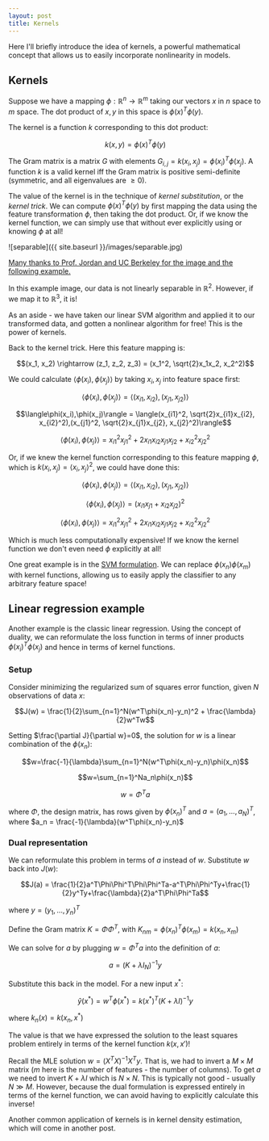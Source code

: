 ```yaml
---
layout: post
title: Kernels
---
```


Here I'll briefly introduce the idea of kernels, a powerful mathematical concept that allows us to easily incorporate nonlinearity in models.

## Kernels

Suppose we have a mapping $\phi : \mathbb{R}^n \rightarrow \mathbb{R}^m$ taking our vectors $x$ in $n$ space to $m$ space. The dot product of $x, y$ in this space is $\phi(x)^T\phi(y)$.

The kernel is a function $k$ corresponding to this dot product:

$$k(x, y) = \phi(x)^T\phi(y)$$

The Gram matrix is a matrix $G$ with elements $G_{i,j} = k(x_i, x_j) = \phi(x_i)^T\phi(x_j)$. A function $k$ is a valid kernel iff the Gram matrix is positive semi-definite (symmetric, and all eigenvalues are $\geq 0$).

The value of the kernel is in the technique of *kernel substitution*, or the *kernel trick*. We can compute $\phi(x)^T\phi(y)$ by first mapping the data using the feature transformation $\phi$, then taking the dot product. Or, if we know the kernel function, we can simply use that without ever explicitly using or knowing $\phi$ at all! 

![separable]({{ site.baseurl }}/images/separable.jpg)

[Many thanks to Prof. Jordan and UC Berkeley for the image and the following example.](https://people.eecs.berkeley.edu/~jordan/courses/281B-spring04/lectures/lec3.pdf)

In this example image, our data is not linearly separable in $\mathbb{R}^2$. However, if we map it to $\mathbb{R}^3$, it is! 

As an aside - we have taken our linear SVM algorithm and applied it to our transformed data, and gotten a nonlinear algorithm for free! This is the power of kernels.

Back to the kernel trick. Here this feature mapping is:

$$(x_1, x_2) \rightarrow (z_1, z_2, z_3) = (x_1^2, \sqrt{2}x_1x_2, x_2^2)$$

We could calculate $\langle\phi(x_i),\phi(x_j)\rangle$ by taking $x_i, x_j$ into feature space first:

$$\langle\phi(x_i),\phi(x_j)\rangle = \langle(x_{i1}, x_{i2}),(x_{j1}, x_{j2})\rangle$$

$$\langle\phi(x_i),\phi(x_j)\rangle = \langle(x_{i1}^2, \sqrt{2}x_{i1}x_{i2}, x_{i2}^2),(x_{j1}^2, \sqrt{2}x_{j1}x_{j2}, x_{j2}^2)\rangle$$

$$\langle\phi(x_i),\phi(x_j)\rangle = x_{i1}^2x_{j1}^2 + 2x_{i1}x_{i2}x_{j1}x_{j2} + x_{i2}^2x_{j2}^2 $$

Or, if we knew the kernel function corresponding to this feature mapping $\phi$, which is $k(x_i, x_j) = \langle x_i, x_j \rangle^2$, we could have done this:

$$\langle\phi(x_i),\phi(x_j)\rangle = \langle(x_{i1}, x_{i2}),(x_{j1}, x_{j2})\rangle$$

$$\langle\phi(x_i),\phi(x_j)\rangle = (x_{i1}x_{j1} + x_{i2}x_{j2})^2$$

$$\langle\phi(x_i),\phi(x_j)\rangle = x_{i1}^2x_{j1}^2 + 2x_{i1}x_{i2}x_{j1}x_{j2} + x_{i2}^2x_{j2}^2 $$

Which is much less computationally expensive! If we know the kernel function we don't even need $\phi$ explicitly at all!

One great example is in the [SVM formulation](https://bllguo.github.io/Support-vector-machines/). We can replace $\phi(x_n)\phi(x_m)$ with kernel functions, allowing us to easily apply the classifier to any arbitrary feature space! 

## Linear regression example

Another example is the classic linear regression. Using the concept of duality, we can reformulate the loss function in terms of inner products $\phi(x_i)^T\phi(x_j)$ and hence in terms of kernel functions.

### Setup

Consider minimizing the regularized sum of squares error function, given $N$ observations of data $x$:

$$J(w) = \frac{1}{2}\sum_{n=1}^N(w^T\phi(x_n)-y_n)^2 + \frac{\lambda}{2}w^Tw$$

Setting $\frac{\partial J}{\partial w}=0$, the solution for $w$ is a linear combination of the $\phi(x_n)$:

$$w=\frac{-1}{\lambda}\sum_{n=1}^N(w^T\phi(x_n)-y_n)\phi(x_n)$$

$$w=\sum_{n=1}^Na_n\phi(x_n)$$

$$w=\Phi^Ta$$

where $\Phi$, the design matrix, has rows given by $\phi(x_n)^T$
and $a=(a_1, ..., a_N)^T$, where $a_n = \frac{-1}{\lambda}(w^T\phi(x_n)-y_n)$

### Dual representation

We can reformulate this problem in terms of $a$ instead of $w$. Substitute $w$ back into $J(w)$:

$$J(a) = \frac{1}{2}a^T\Phi\Phi^T\Phi\Phi^Ta-a^T\Phi\Phi^Ty+\frac{1}{2}y^Ty+\frac{\lambda}{2}a^T\Phi\Phi^Ta$$

where $y=(y_1, ..., y_n)^T$ 

Define the Gram matrix $K=\Phi\Phi^T$, with $K_{nm}=\phi(x_n)^T\phi(x_m)=k(x_n, x_m)$

We can solve for $a$ by plugging $w=\Phi^Ta$ into the definition of $a$:

$$a=(K+\lambda I_N)^{-1}y$$

Substitute this back in the model. For a new input $x^*$: 

$$\hat{y}(x^*) = w^T\phi(x^*) = k(x^*)^T(K+\lambda I)^{-1}y$$

where $k_n(x) = k(x_n, x^*)$

The value is that we have expressed the solution to the least squares problem entirely in terms of the kernel function $k(x, x')$!

Recall the MLE solution $w=(X^TX)^{-1}X^Ty$. That is, we had to invert a $M\times M$ matrix ($m$ here is the number of features - the number of columns). To get $a$ we need to invert $K + \lambda I$ which is $N\times N$. This is typically not good - usually $N \gg M$. However, because the dual formulation is expressed entirely in terms of the kernel function, we can avoid having to explicitly calculate this inverse!

Another common application of kernels is in kernel density estimation, which will come in another post.